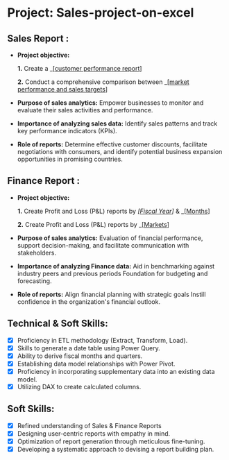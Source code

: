 # Project: Sales-project-on-excel
## Sales Report :


- **Project objective:** 

    **1.** Create a _[[customer performance report](https://github.com/israr-mohammed/project-Sales-project-on-excel/blob/main/Customer%20Performance%20Report.pdf)]

    **2.** Conduct a comprehensive comparison between _[[market performance and sales targets](https://github.com/israr-mohammed/project-Sales-project-on-excel/blob/main/Market%20Performance%20vs%20Target%20Report.pdf)]

- **Purpose of sales analytics:** Empower businesses to monitor and evaluate their sales activities and performance.

- **Importance of analyzing sales data:** Identify sales patterns and track key performance indicators (KPIs).

- **Role of reports:** Determine effective customer discounts, facilitate negotiations with consumers, and identify potential business expansion opportunities in promising countries.


## Finance Report :

- **Project objective:** 

    **1.** Create Profit and Loss (P&L) reports by _[[Fiscal Year](https://github.com/israr-mohammed/project-Sales-project-on-excel/blob/main/P%26L%20Statement%20by%20Markets.pdf)]_ & _[[Months](https://github.com/israr-mohammed/project-Sales-project-on-excel/blob/main/P%26L%20Statement%20by%20Months.pdf)]

   **2.** Create Profit and Loss (P&L) reports by _[[Markets](https://github.com/israr-mohammed/project-Sales-project-on-excel/blob/main/P%26L%20Statement%20by%20Fiscal%20Year.pdf)]

- **Purpose of sales analytics:** Evaluation of financial performance, support decision-making, and facilitate communication with stakeholders.

- **Importance of analyzing Finance data:** Aid in benchmarking against industry peers and previous periods Foundation for budgeting and forecasting.

- **Role of reports:** Align financial planning with strategic goals Instill confidence in the organization's financial outlook.


## Technical & Soft Skills:
- [x]	Proficiency in ETL methodology (Extract, Transform, Load).
- [x]	Skills to generate a date table using Power Query.
- [x]	Ability to derive fiscal months and quarters.
- [x]	Establishing data model relationships with Power Pivot.
- [x]	Proficiency in incorporating supplementary data into an existing data model.
- [x]	Utilizing DAX to create calculated columns.

## Soft Skills:
- [x]	Refined understanding of Sales & Finance Reports
- [x]	Designing user-centric reports with empathy in mind.
- [x]	Optimization of report generation through meticulous fine-tuning.
- [x]	Developing a systematic approach to devising a report building plan.

